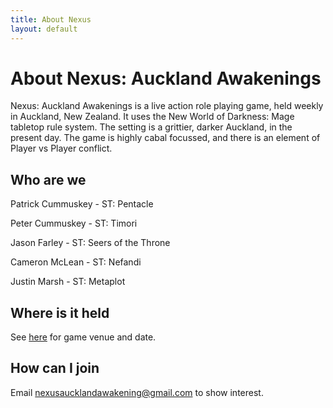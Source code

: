 ```yaml
---
title: About Nexus
layout: default
---
```

About Nexus: Auckland Awakenings
================================

Nexus: Auckland Awakenings is a live action role playing game, held weekly in Auckland, New Zealand. It uses the New World of Darkness: Mage tabletop rule system.
The setting is a grittier, darker Auckland, in the present day. The game is highly cabal focussed, and there is an element of Player vs Player conflict. 

Who are we
----------

Patrick Cummuskey - ST: Pentacle

Peter Cummuskey   - ST: Timori

Jason Farley      - ST: Seers of the Throne

Cameron McLean    - ST: Nefandi

Justin Marsh      - ST: Metaplot


Where is it held
----------------

See [here](http://nexus.gen.nz/gamelocations) for game venue and date.

How can I join
--------------

Email [nexusaucklandawakening@gmail.com](mailto:nexusaucklandawakening@gmail.com) to show interest.


